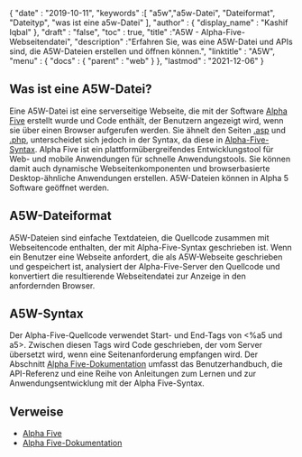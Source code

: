 {
  "date" : "2019-10-11",
  "keywords" :[ "a5w","a5w-Datei", "Dateiformat", "Dateityp", "was ist eine a5w-Datei" ],
  "author" : {
    "display_name" : "Kashif Iqbal"
},
  "draft" : "false",
  "toc" : true,
  "title" :"A5W - Alpha-Five-Webseitendatei",
  "description" :"Erfahren Sie, was eine A5W-Datei und APIs sind, die A5W-Dateien erstellen und öffnen können.",
  "linktitle" : "A5W",
  "menu" : {
    "docs" : {
      "parent" : "web"
}
},
  "lastmod" : "2021-12-06"
}

## Was ist eine A5W-Datei?

Eine A5W-Datei ist eine serverseitige Webseite, die mit der Software [Alpha Five](https://www.alphasoftware.com/) erstellt wurde und Code enthält, der Benutzern angezeigt wird, wenn sie über einen Browser aufgerufen werden. Sie ähnelt den Seiten [.asp](/de/web/asp/) und [.php](/de/web/php/), unterscheidet sich jedoch in der Syntax, da diese in [Alpha-Five-Syntax](https://documentation.alphasoftware.com/documentation/pages/GettingStarted/index.html). Alpha Five ist ein plattformübergreifendes Entwicklungstool für Web- und mobile Anwendungen für schnelle Anwendungstools. Sie können damit auch dynamische Webseitenkomponenten und browserbasierte Desktop-ähnliche Anwendungen erstellen. A5W-Dateien können in Alpha 5 Software geöffnet werden.

## A5W-Dateiformat

A5W-Dateien sind einfache Textdateien, die Quellcode zusammen mit Webseitencode enthalten, der mit Alpha-Five-Syntax geschrieben ist. Wenn ein Benutzer eine Webseite anfordert, die als A5W-Webseite geschrieben und gespeichert ist, analysiert der Alpha-Five-Server den Quellcode und konvertiert die resultierende Webseitendatei zur Anzeige in den anfordernden Browser.

## A5W-Syntax

Der Alpha-Five-Quellcode verwendet Start- und End-Tags von <%a5 und a5>. Zwischen diesen Tags wird Code geschrieben, der vom Server übersetzt wird, wenn eine Seitenanforderung empfangen wird. Der Abschnitt [Alpha Five-Dokumentation](https://documentation.alphasoftware.com/documentation/pages/index.html) umfasst das Benutzerhandbuch, die API-Referenz und eine Reihe von Anleitungen zum Lernen und zur Anwendungsentwicklung mit der Alpha Five-Syntax.

## Verweise

* [Alpha Five](https://www.alphasoftware.com/)
* [Alpha Five-Dokumentation](https://documentation.alphasoftware.com/documentation/pages/index.html)

